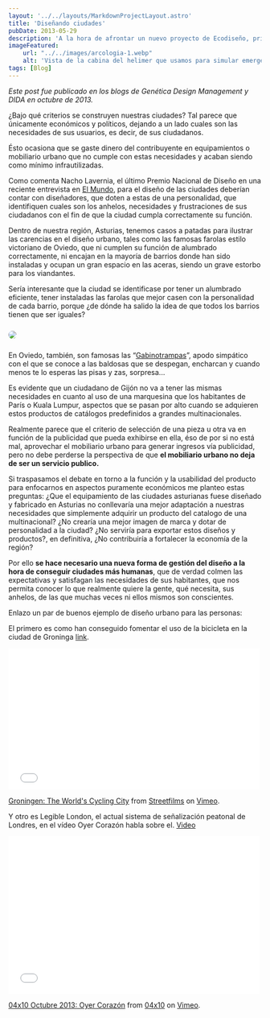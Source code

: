 ```yaml
---
layout: '../../layouts/MarkdownProjectLayout.astro'
title: 'Diseñando ciudades'
pubDate: 2013-05-29
description: 'A la hora de afrontar un nuevo proyecto de Ecodiseño, principalmente en el caso del rediseño de un producto ya existente, es conveniente conocer lo más rigurosamente posible todo el sistema de producto que rodea el proyecto.'
imageFeatured:
    url: "../../images/arcologia-1.webp"
    alt: 'Vista de la cabina del helimer que usamos para simular emergencias.'
tags: [Blog]
---
```

_Este post fue publicado en los blogs de Genética Design Management y DIDA en octubre de 2013._

¿Bajo qué criterios se construyen nuestras ciudades? Tal parece que únicamente económicos y políticos, dejando a un lado cuales son las necesidades de sus usuarios, es decir, de sus ciudadanos.

Ésto ocasiona que se gaste dinero del contribuyente en equipamientos o mobiliario urbano que no cumple con estas necesidades y acaban siendo como mínimo infrautilizadas.

Como comenta Nacho Lavernia, el último Premio Nacional de Diseño en una reciente entrevista en <a href="http://www.elmundo.es/elmundo/2013/09/14/valencia/1379157992.html" target="_blank" rel="noopener">El Mundo</a>, para el diseño de las ciudades deberían contar con diseñadores, que doten a estas de una personalidad, que identifiquen cuales son los anhelos, necesidades y frustraciones de sus ciudadanos con el fin de que la ciudad cumpla correctamente su función.

Dentro de nuestra región, Asturias, tenemos casos a patadas para ilustrar las carencias en el diseño urbano, tales como las famosas farolas estilo victoriano de Oviedo, que ni cumplen su función de alumbrado correctamente, ni encajan en la mayoría de barrios donde han sido instaladas y ocupan un gran espacio en las aceras, siendo un grave estorbo para los viandantes.

Sería interesante que la ciudad se identificase por tener un alumbrado eficiente, tener instaladas las farolas que mejor casen con la personalidad de cada barrio, porque ¿de dónde ha salido la idea de que todos los barrios tienen que ser iguales?

<img src="http://2.bp.blogspot.com/_uldyNmNt8yk/TLtZ1VIfPuI/AAAAAAAAAJI/wkYrwIIjMzE/s400/Imagen0665.jpg"  class="imgmd">

En Oviedo, también, son famosas las “<a href="http://gabinotrampas.blogspot.com.es/" target="_blank" rel="noopener">Gabinotrampas</a>”, apodo simpático con el que se conoce a las baldosas que se despegan, encharcan y cuando menos te lo esperas las pisas y zas, sorpresa...

Es evidente que un ciudadano de Gijón no va a tener las mismas necesidades en cuanto al uso de una marquesina que los habitantes de París o Kuala Lumpur, aspectos que se pasan por alto cuando se adquieren estos productos de catálogos predefinidos a grandes multinacionales.

Realmente parece que el criterio de selección de una pieza u otra va en función de la publicidad que pueda exhibirse en ella, éso de por si no está mal, aprovechar el mobiliario urbano para generar ingresos vía publicidad, pero no debe perderse la perspectiva de que <b>el mobiliario urbano no deja de ser un servicio publico.</b>

Si traspasamos el debate en torno a la función y la usabilidad del producto para enfocarnos en aspectos puramente económicos me planteo estas preguntas: ¿Que el equipamiento de las ciudades asturianas fuese diseñado y fabricado en Asturias no conllevaría una mejor adaptación a nuestras necesidades que simplemente adquirir un producto del catalogo de una multinacional? ¿No crearía una mejor imagen de marca y dotar de personalidad a la ciudad? ¿No serviría para exportar estos diseños y productos?, en definitiva, ¿No contribuiría a fortalecer la economía de la región?

Por ello <b>se hace necesario una nueva forma de gestión del diseño a la hora de conseguir ciudades más humanas</b>, que de verdad colmen las expectativas y satisfagan las necesidades de sus habitantes, que nos permita conocer lo que realmente quiere la gente, qué necesita, sus anhelos, de las que muchas veces ni ellos mismos son conscientes.

Enlazo un par de buenos ejemplo de diseño urbano para las personas:

El primero es como han conseguido fomentar el uso de la bicicleta en la ciudad de Groninga <a href="http://yorokobu.es/es-groninga-un-paraiso-para-la-bici/" target="_blank" rel="noopener">link</a>.

<iframe src="//player.vimeo.com/video/76207227?color=9086c0" width="500" height="281" frameborder="0" allowfullscreen="allowfullscreen"></iframe>

<a href="http://vimeo.com/76207227">Groningen: The World's Cycling City</a> from <a href="http://vimeo.com/streetfilms">Streetfilms</a> on <a href="https://vimeo.com">Vimeo</a>.

Y otro es Legible London, el actual sistema de señalización peatonal de Londres, en el vídeo Oyer Corazón habla sobre el. <a href="https://vimeo.com/78514393" target="_blank" rel="noopener">Video</a>

<iframe src="//player.vimeo.com/video/78514393" width="500" height="313" frameborder="0" allowfullscreen="allowfullscreen"></iframe>

<a href="http://vimeo.com/78514393">04x10 Octubre 2013: Oyer Corazón</a> from <a href="http://vimeo.com/04x10">04x10</a> on <a href="https://vimeo.com">Vimeo</a>.



<style>
    .imgmd{
        border-radius: 0.5rem;
        margin-top: 2%;
        margin-bottom: 2%;
    }
</style>